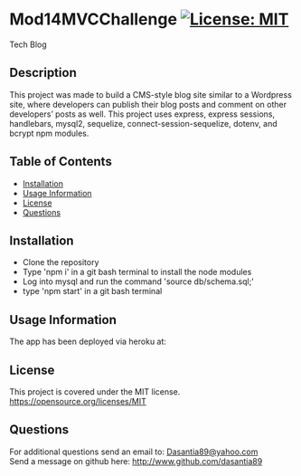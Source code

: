 # Mod14MVCChallenge   [![License: MIT](https://img.shields.io/badge/License-MIT-yellow.svg)](https://opensource.org/licenses/MIT)
Tech Blog
## Description
This project was made to build a CMS-style blog site similar to a Wordpress site, where developers can publish their blog posts and comment on other developers’ posts as well. This project uses express, express sessions, handlebars, mysql2, sequelize, connect-session-sequelize, dotenv, and bcrypt npm modules.

  ## Table of Contents<br>
  - [Installation](#installation)
- [Usage Information](#usage-information)
- [License](#license)
- [Questions](#questions)
## Installation
- Clone the repository
- Type 'npm i' in a git bash terminal to install the node modules
- Log into mysql and run the command 'source db/schema.sql;'
- type 'npm start' in a git bash terminal
## Usage Information 
The app has been deployed via heroku at:
## License 
This project is covered under the MIT license.   https://opensource.org/licenses/MIT

  ## Questions
  
  For additional questions send an email to: Dasantia89@yahoo.com <br>
  Send a message on github here: http://www.github.com/dasantia89
    